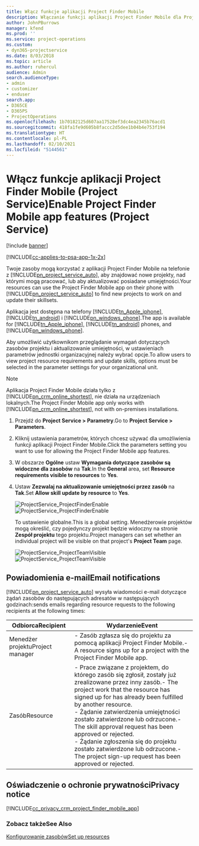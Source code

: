```yaml
---
title: Włącz funkcje aplikacji Project Finder Mobile
description: Włączanie funkcji aplikacji Project Finder Mobile dla Project Service
author: JohnPBurrows
manager: kfend
ms.prod: ''
ms.service: project-operations
ms.custom:
- dyn365-projectservice
ms.date: 8/03/2018
ms.topic: article
ms.author: ruhercul
audience: Admin
search.audienceType:
- admin
- customizer
- enduser
search.app:
- D365CE
- D365PS
- ProjectOperations
ms.openlocfilehash: 1b70182125d607aa17528ef3dc4ea2345b76acd1
ms.sourcegitcommit: 418fa1fe9d605b8faccc2d5dee1b04b4e753f194
ms.translationtype: HT
ms.contentlocale: pl-PL
ms.lasthandoff: 02/10/2021
ms.locfileid: "5144561"
---
```

# <a name="enable-project-finder-mobile-app-features-project-service"></a><span data-ttu-id="e7dc8-103">Włącz funkcje aplikacji Project Finder Mobile (Project Service)</span><span class="sxs-lookup"><span data-stu-id="e7dc8-103">Enable Project Finder Mobile app features (Project Service)</span></span>

[!include [banner](../includes/psa-now-project-operations.md)]

[!INCLUDE[cc-applies-to-psa-app-1x-2x](../includes/cc-applies-to-psa-app-1x-2x.md)]

<span data-ttu-id="e7dc8-104">Twoje zasoby mogą korzystać z aplikacji Project Finder Mobile na telefonie z [!INCLUDE[pn_project_service_auto](../includes/pn-project-service-auto.md)], aby znajdować nowe projekty, nad którymi mogą pracować, lub aby aktualizować posiadane umiejętności.</span><span class="sxs-lookup"><span data-stu-id="e7dc8-104">Your resources can use the Project Finder Mobile app on their phone with [!INCLUDE[pn_project_service_auto](../includes/pn-project-service-auto.md)] to find new projects to work on and update their skillsets.</span></span>  
  
 <span data-ttu-id="e7dc8-105">Aplikacja jest dostępna na telefony [!INCLUDE[tn_Apple_iphone](../includes/tn-apple-iphone.md)], [!INCLUDE[tn_android](../includes/tn-android.md)] i [!INCLUDE[pn_windows_phone](../includes/pn-windows-phone.md)].</span><span class="sxs-lookup"><span data-stu-id="e7dc8-105">The app is available for [!INCLUDE[tn_Apple_iphone](../includes/tn-apple-iphone.md)], [!INCLUDE[tn_android](../includes/tn-android.md)] phones, and [!INCLUDE[pn_windows_phone](../includes/pn-windows-phone.md)].</span></span>  
    
 <span data-ttu-id="e7dc8-106">Aby umożliwić użytkownikom przeglądanie wymagań dotyczących zasobów projektu i aktualizowanie umiejętności, w ustawieniach parametrów jednostki organizacyjnej należy wybrać opcje.</span><span class="sxs-lookup"><span data-stu-id="e7dc8-106">To allow users to view project resource requirements and update skills, options must be selected in the parameter settings for your organizational unit.</span></span>
  
> [!NOTE]
>  <span data-ttu-id="e7dc8-107">Aplikacja Project Finder Mobile działa tylko z [!INCLUDE[pn_crm_online_shortest](../includes/pn-crm-online-shortest.md)], nie działa na urządzeniach lokalnych.</span><span class="sxs-lookup"><span data-stu-id="e7dc8-107">The Project Finder Mobile app only works with [!INCLUDE[pn_crm_online_shortest](../includes/pn-crm-online-shortest.md)], not with on-premises installations.</span></span>  
  
1. <span data-ttu-id="e7dc8-108">Przejdź do **Project Service > Parametry**.</span><span class="sxs-lookup"><span data-stu-id="e7dc8-108">Go to **Project Service > Parameters**.</span></span>  
  
2. <span data-ttu-id="e7dc8-109">Kliknij ustawienia parametrów, których chcesz używać dla umożliwienia funkcji aplikacji Project Finder Mobile.</span><span class="sxs-lookup"><span data-stu-id="e7dc8-109">Click the parameters setting you want to use for allowing the Project Finder Mobile app features.</span></span>  
  
3. <span data-ttu-id="e7dc8-110">W obszarze **Ogólne** ustaw **Wymagania dotyczące zasobów są widoczne dla zasobów** na **Tak**.</span><span class="sxs-lookup"><span data-stu-id="e7dc8-110">In the **General** area, set **Resource requirements visible to resources** to **Yes**.</span></span>  
  
4. <span data-ttu-id="e7dc8-111">Ustaw **Zezwalaj na aktualizowanie umiejętności przez zasób** na **Tak**.</span><span class="sxs-lookup"><span data-stu-id="e7dc8-111">Set **Allow skill update by resource** to **Yes**.</span></span>  
  
   <span data-ttu-id="e7dc8-112">![ProjectService_ProjectFinderEnable](../psa/media/project-service-project-finder-enable.png "ProjectService_ProjectFinderEnable")</span><span class="sxs-lookup"><span data-stu-id="e7dc8-112">![ProjectService_ProjectFinderEnable](../psa/media/project-service-project-finder-enable.png "ProjectService_ProjectFinderEnable")</span></span>  
  
   <span data-ttu-id="e7dc8-113">To ustawienie globalne.</span><span class="sxs-lookup"><span data-stu-id="e7dc8-113">This is a global setting.</span></span> <span data-ttu-id="e7dc8-114">Menedżerowie projektów mogą określić, czy pojedynczy projekt będzie widoczny na stronie **Zespół projektu** tego projektu.</span><span class="sxs-lookup"><span data-stu-id="e7dc8-114">Project managers can set whether an individual project will be visible on that project's **Project Team** page.</span></span>  
  
   <span data-ttu-id="e7dc8-115">![ProjectService_ProjectTeamVisible](../psa/media/project-service-project-team-visible.png "ProjectService_ProjectTeamVisible")</span><span class="sxs-lookup"><span data-stu-id="e7dc8-115">![ProjectService_ProjectTeamVisible](../psa/media/project-service-project-team-visible.png "ProjectService_ProjectTeamVisible")</span></span>  
  
## <a name="email-notifications"></a><span data-ttu-id="e7dc8-116">Powiadomienia e-mail</span><span class="sxs-lookup"><span data-stu-id="e7dc8-116">Email notifications</span></span>  
 [!INCLUDE[pn_project_service_auto](../includes/pn-project-service-auto.md)] <span data-ttu-id="e7dc8-117">wysyła wiadomości e-mail dotyczące żądań zasobów do następujących adresatów w następujących godzinach:</span><span class="sxs-lookup"><span data-stu-id="e7dc8-117">sends emails regarding resource requests to the following recipients at the following times:</span></span>  
  
|<span data-ttu-id="e7dc8-118">Odbiorca</span><span class="sxs-lookup"><span data-stu-id="e7dc8-118">Recipient</span></span>|<span data-ttu-id="e7dc8-119">Wydarzenie</span><span class="sxs-lookup"><span data-stu-id="e7dc8-119">Event</span></span>|  
|---------------|-----------|  
|<span data-ttu-id="e7dc8-120">Menedżer projektu</span><span class="sxs-lookup"><span data-stu-id="e7dc8-120">Project manager</span></span>|<span data-ttu-id="e7dc8-121">- Zasób zgłasza się do projektu za pomocą aplikacji Project Finder Mobile.</span><span class="sxs-lookup"><span data-stu-id="e7dc8-121">- A resource signs up for a project with the Project Finder Mobile app.</span></span>|  
|<span data-ttu-id="e7dc8-122">Zasób</span><span class="sxs-lookup"><span data-stu-id="e7dc8-122">Resource</span></span>|<span data-ttu-id="e7dc8-123">- Prace związane z projektem, do którego zasób się zgłosił, zostały już zrealizowane przez inny zasób.</span><span class="sxs-lookup"><span data-stu-id="e7dc8-123">- The project work that the resource has signed up for has already been fulfilled by another resource.</span></span><br /><span data-ttu-id="e7dc8-124">- Żądanie zatwierdzenia umiejętności zostało zatwierdzone lub odrzucone.</span><span class="sxs-lookup"><span data-stu-id="e7dc8-124">- The skill approval request has been approved or rejected.</span></span><br /><span data-ttu-id="e7dc8-125">- Żądanie zgłoszenia się do projektu zostało zatwierdzone lub odrzucone.</span><span class="sxs-lookup"><span data-stu-id="e7dc8-125">- The project sign-up request has been approved or rejected.</span></span>|  
  
## <a name="privacy-notice"></a><span data-ttu-id="e7dc8-126">Oświadczenie o ochronie prywatności</span><span class="sxs-lookup"><span data-stu-id="e7dc8-126">Privacy notice</span></span>  
 [!INCLUDE[cc_privacy_crm_project_finder_mobile_app](../includes/cc-privacy-crm-project-finder-mobile-app.md)]  
  
### <a name="see-also"></a><span data-ttu-id="e7dc8-127">Zobacz także</span><span class="sxs-lookup"><span data-stu-id="e7dc8-127">See Also</span></span>  
 [<span data-ttu-id="e7dc8-128">Konfigurowanie zasobów</span><span class="sxs-lookup"><span data-stu-id="e7dc8-128">Set up resources</span></span>](../psa/set-up-resources.md)
